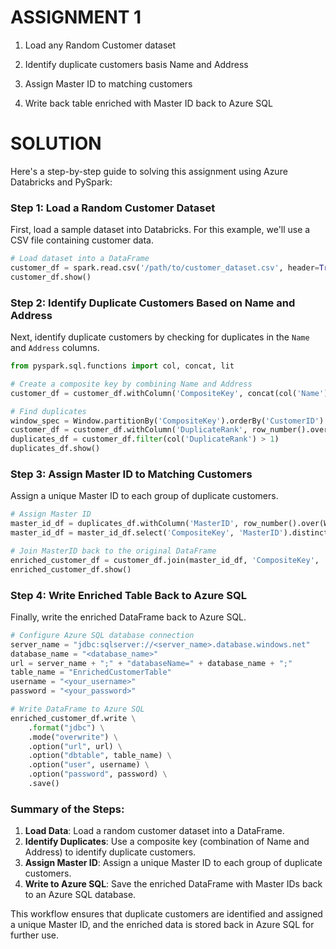 # ASSIGNMENT 1

1. Load any Random Customer dataset 

2. Identify duplicate customers basis Name and Address 

3. Assign Master ID to matching customers 

4. Write back table enriched with Master ID back to Azure SQL

# SOLUTION

Here's a step-by-step guide to solving this assignment using Azure Databricks and PySpark:

### Step 1: Load a Random Customer Dataset
First, load a sample dataset into Databricks. For this example, we'll use a CSV file containing customer data.

```python
# Load dataset into a DataFrame
customer_df = spark.read.csv('/path/to/customer_dataset.csv', header=True, inferSchema=True)
customer_df.show()
```

### Step 2: Identify Duplicate Customers Based on Name and Address
Next, identify duplicate customers by checking for duplicates in the `Name` and `Address` columns.

```python
from pyspark.sql.functions import col, concat, lit

# Create a composite key by combining Name and Address
customer_df = customer_df.withColumn('CompositeKey', concat(col('Name'), lit('_'), col('Address')))

# Find duplicates
window_spec = Window.partitionBy('CompositeKey').orderBy('CustomerID')
customer_df = customer_df.withColumn('DuplicateRank', row_number().over(window_spec))
duplicates_df = customer_df.filter(col('DuplicateRank') > 1)
duplicates_df.show()
```

### Step 3: Assign Master ID to Matching Customers
Assign a unique Master ID to each group of duplicate customers.

```python
# Assign Master ID
master_id_df = duplicates_df.withColumn('MasterID', row_number().over(Window.orderBy(monotonically_increasing_id())))
master_id_df = master_id_df.select('CompositeKey', 'MasterID').distinct()

# Join MasterID back to the original DataFrame
enriched_customer_df = customer_df.join(master_id_df, 'CompositeKey', 'left')
enriched_customer_df.show()
```

### Step 4: Write Enriched Table Back to Azure SQL
Finally, write the enriched DataFrame back to Azure SQL.

```python
# Configure Azure SQL database connection
server_name = "jdbc:sqlserver://<server_name>.database.windows.net"
database_name = "<database_name>"
url = server_name + ";" + "databaseName=" + database_name + ";"
table_name = "EnrichedCustomerTable"
username = "<your_username>"
password = "<your_password>"

# Write DataFrame to Azure SQL
enriched_customer_df.write \
    .format("jdbc") \
    .mode("overwrite") \
    .option("url", url) \
    .option("dbtable", table_name) \
    .option("user", username) \
    .option("password", password) \
    .save()
```

### Summary of the Steps:

1. **Load Data**: Load a random customer dataset into a DataFrame.
2. **Identify Duplicates**: Use a composite key (combination of Name and Address) to identify duplicate customers.
3. **Assign Master ID**: Assign a unique Master ID to each group of duplicate customers.
4. **Write to Azure SQL**: Save the enriched DataFrame with Master IDs back to an Azure SQL database.

This workflow ensures that duplicate customers are identified and assigned a unique Master ID, and the enriched data is stored back in Azure SQL for further use.